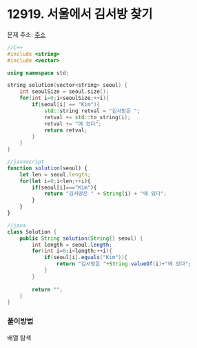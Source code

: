 # 12919. 서울에서 김서방 찾기

문제 주소: [주소](https://programmers.co.kr/learn/courses/30/lessons/12919)

```c++
//C++
#include <string>
#include <vector>

using namespace std;

string solution(vector<string> seoul) {
    int seoulSize = seoul.size();
    for(int i=0;i<seoulSize;++i){
        if(seoul[i] == "Kim"){
            std::string retval = "김서방은 ";
            retval += std::to_string(i);
            retval += "에 있다";
            return retval;
        }
    }
}
```

```javascript
//javascript
function solution(seoul) {
    let len = seoul.length;
    for(let i=0;i<len;++i){
        if(seoul[i]==="Kim"){
            return "김서방은 " + String(i) + "에 있다";
        }
    }
}
```

```java
//java
class Solution {
    public String solution(String[] seoul) {
        int length = seoul.length;
        for(int i=0;i<length;++i){
            if(seoul[i].equals("Kim")){
                return "김서방은 "+String.valueOf(i)+"에 있다";
            }
        }
        
        return "";
    }
}
```



### 풀이방법

배열 탐색